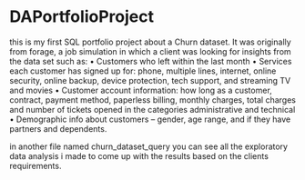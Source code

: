 # DAPortfolioProject

this is my first SQL portfolio project about a Churn dataset. It was originally from forage, a job simulation in which a client was looking for insights from the 
data set such as:
• Customers who left within the last month
• Services each customer has signed up for: phone, multiple lines, internet, online security, online backup, device protection, tech
  support, and streaming TV and movies
• Customer account information: how long as a customer, contract, payment method, paperless billing, monthly charges, total charges
  and number of tickets opened in the categories administrative and technical
• Demographic info about customers – gender, age range, and if they have partners and dependents.

in another file named churn_dataset_query you can see all the exploratory data analysis i made to come up with the results based on the clients requirements.
